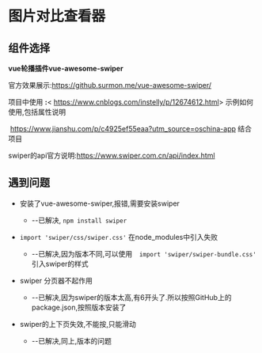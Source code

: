 # 图片对比查看器

## 组件选择

**vue轮播插件vue-awesome-swiper**

官方效果展示:<https://github.surmon.me/vue-awesome-swiper/>

项目中使用 **:**< <https://www.cnblogs.com/instelly/p/12674612.html>>  示例如何使用,包括属性说明

​					<https://www.jianshu.com/p/c4925ef55eaa?utm_source=oschina-app> 结合项目

swiper的api官方说明:<https://www.swiper.com.cn/api/index.html>

## 遇到问题

- 安装了vue-awesome-swiper,报错,需要安装swiper
  - --已解决, `npm install swiper`

- `import 'swiper/css/swiper.css'` 在node_modules中引入失败
  - --已解决,因为版本不同,可以使用`  import 'swiper/swiper-bundle.css'` 引入swiper的样式

- swiper 分页器不起作用
  - --已解决,因为swiper的版本太高,有6开头了.所以按照GitHub上的package.json,按照版本安装了
- swiper的上下页失效,不能按,只能滑动
  - --已解决,同上,版本的问题